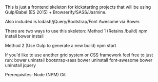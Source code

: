 This is just a frontend skeleton for kickstarting projects that will be using Gulp/Babel (ES 2015) + Browserify/SASS/Jasmine.

Also included is lodash/jQuery/Bootstrap/Font Awesome via Bower.

There are two ways to use this skeleton:
Method 1 (Retains /build)
npm install
bower install

Method 2 (Use Gulp to generate a new build)
npm start

If you'd like to use another grid system or CSS framework feel free to just run:
bower uninstall bootstrap-sass
bower uninstall font-awesome
bower uninstall jquery

Prerequisites:
Node (NPM)
Git